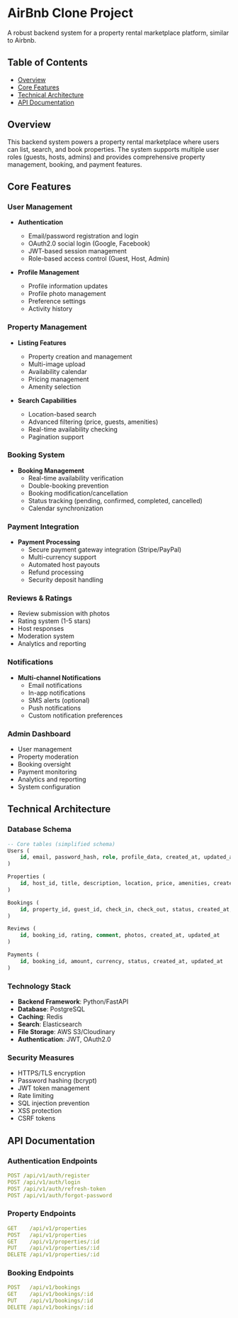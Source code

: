 # AirBnb Clone Project

A robust backend system for a property rental marketplace platform, similar to Airbnb.

## Table of Contents

- [Overview](#overview)
- [Core Features](#core-features)
- [Technical Architecture](#technical-architecture)
- [API Documentation](#api-documentation)

## Overview

This backend system powers a property rental marketplace where users can list, search, and book properties. The system supports multiple user roles (guests, hosts, admins) and provides comprehensive property management, booking, and payment features.

## Core Features

### User Management

- **Authentication**
  - Email/password registration and login
  - OAuth2.0 social login (Google, Facebook)
  - JWT-based session management
  - Role-based access control (Guest, Host, Admin)

- **Profile Management**
  - Profile information updates
  - Profile photo management
  - Preference settings
  - Activity history

### Property Management

- **Listing Features**
  - Property creation and management
  - Multi-image upload
  - Availability calendar
  - Pricing management
  - Amenity selection

- **Search Capabilities**
  - Location-based search
  - Advanced filtering (price, guests, amenities)
  - Real-time availability checking
  - Pagination support

### Booking System

- **Booking Management**
  - Real-time availability verification
  - Double-booking prevention
  - Booking modification/cancellation
  - Status tracking (pending, confirmed, completed, cancelled)
  - Calendar synchronization

### Payment Integration

- **Payment Processing**
  - Secure payment gateway integration (Stripe/PayPal)
  - Multi-currency support
  - Automated host payouts
  - Refund processing
  - Security deposit handling

### Reviews & Ratings

- Review submission with photos
- Rating system (1-5 stars)
- Host responses
- Moderation system
- Analytics and reporting

### Notifications

- **Multi-channel Notifications**
  - Email notifications
  - In-app notifications
  - SMS alerts (optional)
  - Push notifications
  - Custom notification preferences

### Admin Dashboard

- User management
- Property moderation
- Booking oversight
- Payment monitoring
- Analytics and reporting
- System configuration

## Technical Architecture

### Database Schema

```sql
-- Core tables (simplified schema)
Users (
    id, email, password_hash, role, profile_data, created_at, updated_at
)

Properties (
    id, host_id, title, description, location, price, amenities, created_at, updated_at
)

Bookings (
    id, property_id, guest_id, check_in, check_out, status, created_at, updated_at
)

Reviews (
    id, booking_id, rating, comment, photos, created_at, updated_at
)

Payments (
    id, booking_id, amount, currency, status, created_at, updated_at
)
```

### Technology Stack

- **Backend Framework**: Python/FastAPI
- **Database**: PostgreSQL
- **Caching**: Redis
- **Search**: Elasticsearch
- **File Storage**: AWS S3/Cloudinary
- **Authentication**: JWT, OAuth2.0

### Security Measures

- HTTPS/TLS encryption
- Password hashing (bcrypt)
- JWT token management
- Rate limiting
- SQL injection prevention
- XSS protection
- CSRF tokens

## API Documentation

### Authentication Endpoints
```yaml
POST /api/v1/auth/register
POST /api/v1/auth/login
POST /api/v1/auth/refresh-token
POST /api/v1/auth/forgot-password
```

### Property Endpoints
```yaml
GET    /api/v1/properties
POST   /api/v1/properties
GET    /api/v1/properties/:id
PUT    /api/v1/properties/:id
DELETE /api/v1/properties/:id
```

### Booking Endpoints
```yaml
POST   /api/v1/bookings
GET    /api/v1/bookings/:id
PUT    /api/v1/bookings/:id
DELETE /api/v1/bookings/:id
```
